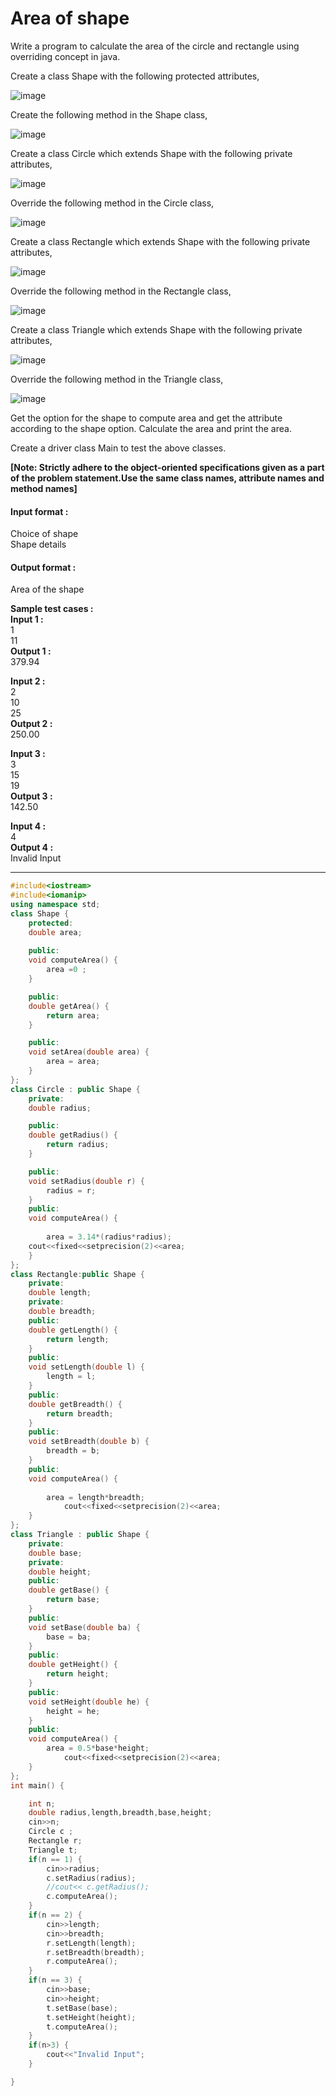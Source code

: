 # Area of shape

Write a program to calculate the area of the circle and rectangle using overriding concept in java.

Create a class Shape with the following protected attributes,

![image](https://github.com/king-ronin04/CPP-Learning/assets/103017387/80e25999-efb1-4172-9b7a-678c02bb61cf)


Create the following method in the Shape class,

![image](https://github.com/king-ronin04/CPP-Learning/assets/103017387/82a69169-99b9-4689-8869-efa857108da6)


Create a class Circle which extends Shape with the following private attributes,

![image](https://github.com/king-ronin04/CPP-Learning/assets/103017387/07021f10-a658-4f0a-aa1a-11b0a7009105)


Override the following method in the Circle class,

![image](https://github.com/king-ronin04/CPP-Learning/assets/103017387/f434f3df-d721-4814-90c8-e278d96902bd)


Create a class Rectangle which extends Shape with the following private attributes,

  
![image](https://github.com/king-ronin04/CPP-Learning/assets/103017387/1cbfe6e9-e8d8-4e14-ac77-c7613122726a)



Override the following method in the Rectangle class,

![image](https://github.com/king-ronin04/CPP-Learning/assets/103017387/5d7c91d3-d943-475f-b0a9-6914440bf5e2)


Create a class Triangle which extends Shape with the following private attributes,

![image](https://github.com/king-ronin04/CPP-Learning/assets/103017387/35dd37db-0025-4b0b-96cb-77cd30063158)


Override the following method in the Triangle class,

![image](https://github.com/king-ronin04/CPP-Learning/assets/103017387/9f7e40eb-2414-4c56-8368-7c4523f8bc7d)


Get the option for the shape to compute area and get the attribute according to the shape option. Calculate the area and print the area.



Create a driver class Main to test the above classes.

**[Note: Strictly adhere to the object-oriented specifications given as a part of the problem statement.Use the same class names, attribute names and method names]**

#### Input format :
Choice of shape
<br>
Shape details

#### Output format :
Area of the shape

**Sample test cases :<br>
Input 1 :<br>**
1<br>
11<br>
**Output 1 :<br>**
379.94

**Input 2 :<br>**
2<br>
10<br>
25<br>
**Output 2 :<br>**
250.00

**Input 3 :<br>**
3<br>
15<br>
19<br>
**Output 3 :<br>**
142.50

**Input 4 :<br>**
4<br>
**Output 4 :<br>**
Invalid Input

-------------------------------------------------------------------------------------------------------------------------------------------------------------------



```cpp
#include<iostream>
#include<iomanip>
using namespace std;
class Shape {
	protected:
	double area;
	
	public:
	void computeArea() {
		area =0 ;
	}

	public:
	double getArea() {
		return area;
	}

	public:
	void setArea(double area) {
		area = area;
	}
};
class Circle : public Shape {
	private:
	double radius;

	public:
	double getRadius() {
		return radius;
	}

	public:
	void setRadius(double r) {
		radius = r;
	}
	public:
	void computeArea() {
		
		area = 3.14*(radius*radius);
	cout<<fixed<<setprecision(2)<<area;
	}
};
class Rectangle:public Shape {
	private:
	double length;
	private:
	double breadth;
	public:
	double getLength() {
		return length;
	}
	public:
	void setLength(double l) {
		length = l;
	}
	public:
	double getBreadth() {
		return breadth;
	}
	public:
	void setBreadth(double b) {
		breadth = b;
	}
	public:
	void computeArea() {
		
		area = length*breadth;
			cout<<fixed<<setprecision(2)<<area;
	}
};
class Triangle : public Shape {
	private:
	double base;
	private:
	double height;
	public:
	double getBase() {
		return base;
	}
	public:
	void setBase(double ba) {
		base = ba;
	}
	public:
	double getHeight() {
		return height;
	}
	public:
	void setHeight(double he) {
		height = he;
	}
	public:
	void computeArea() {
		area = 0.5*base*height;
			cout<<fixed<<setprecision(2)<<area;
	}
};
int main() {

	int n;
    double radius,length,breadth,base,height;
	cin>>n;
	Circle c ;
	Rectangle r;
	Triangle t;
	if(n == 1) {
		cin>>radius;
		c.setRadius(radius);
		//cout<< c.getRadius();
		c.computeArea();
	}
	if(n == 2) {
		cin>>length;
		cin>>breadth;
		r.setLength(length);
		r.setBreadth(breadth);
		r.computeArea();
	}
	if(n == 3) {
		cin>>base;
		cin>>height;
		t.setBase(base);
		t.setHeight(height);
		t.computeArea();
	}
	if(n>3) {
		cout<<"Invalid Input";
	}

}

```
